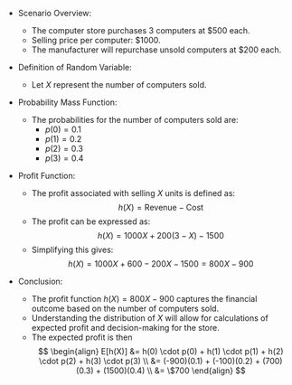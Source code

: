 - Scenario Overview:
	- The computer store purchases 3 computers at $500 each.
	- Selling price per computer: $1000.
	- The manufacturer will repurchase unsold computers at $200 each.
- Definition of Random Variable:
	- Let $X$ represent the number of computers sold.
- Probability Mass Function:
	- The probabilities for the number of computers sold are:
		- $p(0) = 0.1$
	    - $p(1) = 0.2$
	    - $p(2) = 0.3$
	    - $p(3) = 0.4$
- Profit Function:
	- The profit associated with selling $X$ units is defined as:
    $$
    h(X) = \text{Revenue} - \text{Cost}
    $$
	- The profit can be expressed as:
    $$
    h(X) = 1000X + 200(3 - X) - 1500
    $$
	- Simplifying this gives:
    $$
    h(X) = 1000X + 600 - 200X - 1500 = 800X - 900
    $$

- Conclusion:
	- The profit function $h(X) = 800X - 900$ captures the financial outcome based on the number of computers sold.
	- Understanding the distribution of $X$ will allow for calculations of expected profit and decision-making for the store.
	- The expected profit is then
$$
\begin{align}
E[h(X)] &= h(0) \cdot p(0) + h(1) \cdot p(1) + h(2) \cdot p(2) + h(3) \cdot p(3) \\
        &= (-900)(0.1) + (-100)(0.2) + (700)(0.3) + (1500)(0.4) \\
        &= \$700
\end{align}
$$